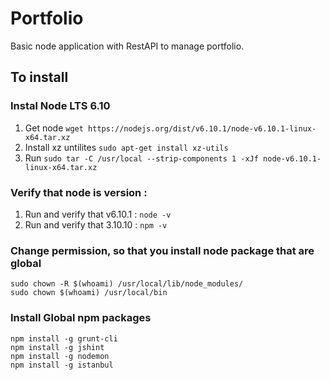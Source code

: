 # Portfolio
Basic node application with RestAPI to manage portfolio.

## To install

### Instal Node LTS 6.10
1. Get node  ``wget https://nodejs.org/dist/v6.10.1/node-v6.10.1-linux-x64.tar.xz``
2. Install xz untilites ``sudo apt-get install xz-utils``
3. Run ``sudo tar -C /usr/local --strip-components 1 -xJf node-v6.10.1-linux-x64.tar.xz``

### Verify that node is version :

1. Run and verify that v6.10.1 : ``node -v``
2. Run and verify that 3.10.10 : ``npm -v``


### Change permission, so that you install node package that are global

```
sudo chown -R $(whoami) /usr/local/lib/node_modules/
sudo chown $(whoami) /usr/local/bin
```

### Install Global npm packages 

```
npm install -g grunt-cli
npm install -g jshint
npm install -g nodemon
npm install -g istanbul
```

